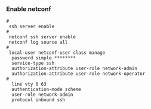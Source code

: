 ### Enable netconf
    #
     ssh server enable
    #
     netconf ssh server enable
     netconf log source all
    #
     local-user netconf-user class manage
      password simple ********
      service-type ssh
      authorization-attribute user-role network-admin
      authorization-attribute user-role network-operator
    #
      line vty 0 63
      authentication-mode scheme
      user-role network-admin
      protocol inbound ssh